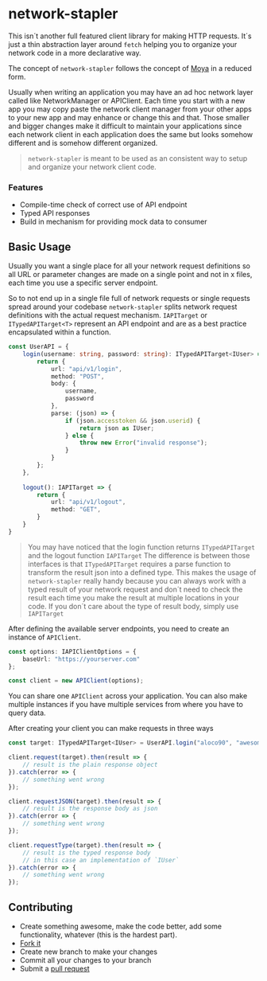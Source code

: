 # network-stapler

This isn´t another full featured client library for making HTTP requests. It´s just a thin abstraction layer around `fetch` helping you to organize your network code in a more declarative way. 

The concept of `network-stapler` follows the concept of [Moya]( https://github.com/Moya/Moya) in a reduced form. 

Usually when writing an application you may have an ad hoc network layer called like NetworkManager or APIClient. Each time you start with a new app you may copy paste the network client manager from your other apps to your new app and may enhance or change this and that. Those smaller and bigger changes make it difficult to maintain your applications since each network client in each application does the same but looks somehow different and is somehow different organized. 

>`network-stapler` is meant to be used as an consistent way to setup and organize your network client code.

### Features

- Compile-time check of correct use of API endpoint
- Typed API responses
- Build in mechanism for providing mock data to consumer

## Basic Usage

Usually you want a single place for all your network request definitions so all URL or parameter changes are made on a single point and not in x files, each time you use a specific server endpoint. 

So to not end up in a single file full of network requests or single requests spread around your codebase `network-stapler` splits network request definitions with the actual request mechanism. `IAPITarget` or `ITypedAPITarget<T>` represent an API endpoint and are as a best practice encapsulated within a function. 

```typescript
const UserAPI = {
	login(username: string, password: string): ITypedAPITarget<IUser> => {
		return {
			url: "api/v1/login",
			method: "POST",
			body: {
				username,
				password
			},
			parse: (json) => {
				if (json.accesstoken && json.userid) {
					return json as IUser;
				} else {
					throw new Error("invalid response");
				}
			}
		};
	},
	
	logout(): IAPITarget => {
		return {
			url: "api/v1/logout",
			method: "GET",
		}
	}
}
```

> You may have noticed that the login function returns `ITypedAPITarget` and the logout function `IAPITarget` The difference is between those interfaces is that `ITypedAPITarget` requires a parse function to transform the result json into a defined type. This makes the usage of `network-stapler` really handy because you can always work with a typed result of your network request and don´t need to check the result each time you make the result at multiple locations in your code. If you don´t care about the type of result body, simply use `IAPITarget`

After defining the available server endpoints, you need to create an instance of `APIClient`.

```typescript
const options: IAPIClientOptions = {
	baseUrl: "https://yourserver.com"
};

const client = new APIClient(options);
```

You can share one `APIClient` across your application. You can also make multiple instances if you have multiple services from where you have to query data. 

After creating your client you can make requests in three ways

```typescript
const target: ITypedAPITarget<IUser> = UserAPI.login("aloco90", "awesomepassword");

client.request(target).then(result => {
	// result is the plain response object
}).catch(error => {
	// something went wrong
});

client.requestJSON(target).then(result => {
	// result is the response body as json
}).catch(error => {
	// something went wrong
});

client.requestType(target).then(result => {
	// result is the typed response body
	// in this case an implementation of `IUser`
}).catch(error => {
	// something went wrong
});
```



## Contributing

- Create something awesome, make the code better, add some functionality, whatever (this is the hardest part).
- [Fork it](http://help.github.com/forking/)
- Create new branch to make your changes
- Commit all your changes to your branch
- Submit a [pull request](http://help.github.com/pull-requests/)

